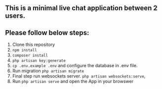 ## This is a minimal live chat application between 2 users.

## Please follow below steps:

1. Clone this repository
2. `npm install`
2. `composer install`
3. `php artisan key:generate`
4. `cp .env.example .env` and configure the database in .env file.
5. Run migration `php artisan migrate`
6. Final step run websockets server.
`php artisan websockets:serve`,
7. Run `php artisan serve` and open the App in your browswer
